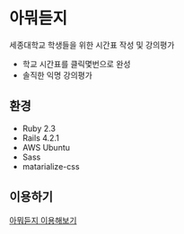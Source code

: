 # 아뭐듣지

세종대학교 학생들을 위한 시간표 작성 및 강의평가
- 학교 시간표를 클릭몇번으로 완성
- 솔직한 익명 강의평가

## 환경

- Ruby 2.3
- Rails 4.2.1
- AWS Ubuntu
- Sass
- matarialize-css

## 이용하기

[아뭐듣지 이용해보기](아뭐듣지.com)
